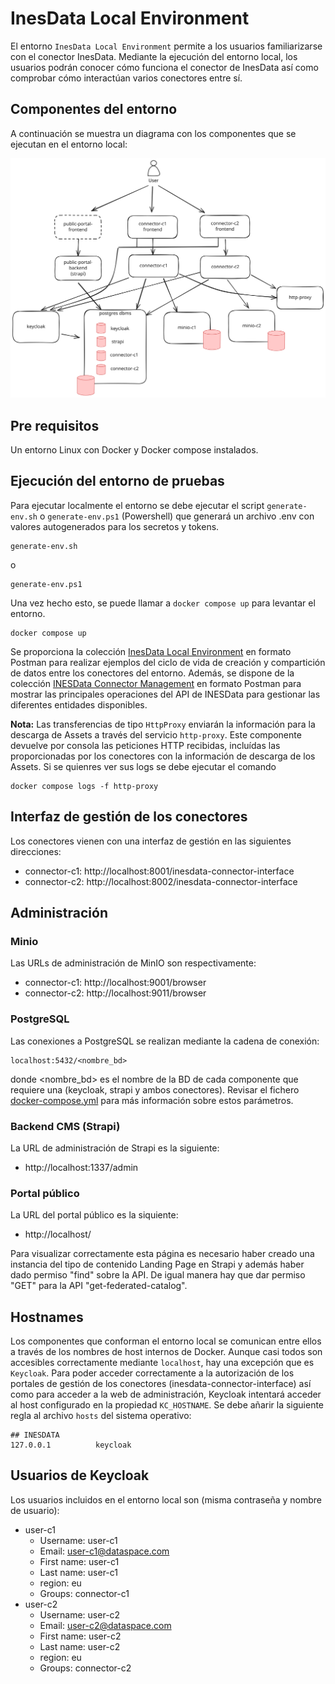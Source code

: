 # InesData Local Environment

El entorno `InesData Local Environment` permite a los usuarios familiarizarse con el conector InesData. Mediante la
ejecución del entorno local, los usuarios podrán conocer cómo funciona el conector de InesData así como comprobar cómo
interactúan varios conectores entre sí.

## Componentes del entorno

A continuación se muestra un diagrama con los componentes que se ejecutan en el entorno local:

![Local Components](./docs/inesdata-local-env.svg)

## Pre requisitos

Un entorno Linux con Docker y Docker compose instalados.

## Ejecución del entorno de pruebas

Para ejecutar localmente el entorno se debe ejecutar el script `generate-env.sh`  o `generate-env.ps1` (Powershell) que generará un archivo .env con
valores autogenerados para los secretos y tokens. 

```
generate-env.sh
```
o
```
generate-env.ps1
```

Una vez hecho esto, se puede llamar a `docker compose up` para levantar el entorno.

```
docker compose up
```


Se proporciona la colección [InesData Local
Environment](resources/operations/InesData_Local_Environment.postman_collection.json) en formato Postman para realizar
ejemplos del ciclo de vida de creación y compartición de datos entre los conectores del entorno. Además, se dispone de la colección [INESData Connector Management](resources/operations/InesData_Connector_Management_API.postman_collection.json) en formato Postman para mostrar las principales operaciones del API de INESData para gestionar las diferentes entidades disponibles.

**Nota:** Las transferencias de tipo `HttpProxy` enviarán la información para la descarga de Assets a través del
servicio `http-proxy`. Este componente devuelve por consola las peticiones HTTP recibidas, incluídas las proporcionadas
por los conectores con la información de descarga de los Assets. Si se quienres ver sus logs se debe ejecutar el comando 

```
docker compose logs -f http-proxy
```

## Interfaz de gestión de los conectores

Los conectores vienen con una interfaz de gestión en las siguientes direcciones:
- connector-c1: http://localhost:8001/inesdata-connector-interface
- connector-c2: http://localhost:8002/inesdata-connector-interface

## Administración

### Minio

Las URLs de administración de MinIO son respectivamente:
- connector-c1: http://localhost:9001/browser
- connector-c2: http://localhost:9011/browser

### PostgreSQL

Las conexiones a PostgreSQL se realizan mediante la cadena de conexión:
```
localhost:5432/<nombre_bd>
```

donde <nombre_bd> es el nombre de la BD de cada componente que requiere una (keycloak, strapi y ambos conectores).
Revisar el fichero [docker-compose.yml](docker-compose.yml) para más información sobre estos parámetros.

### Backend CMS (Strapi)

La URL de administración de Strapi es la siguiente:
- http://localhost:1337/admin

### Portal público

La URL del portal público es la siquiente:
- http://localhost/

Para visualizar correctamente esta página es necesario haber creado una instancia del tipo de contenido Landing Page en Strapi y además haber dado permiso "find" sobre la API. De igual manera hay que dar permiso "GET" para la API "get-federated-catalog".

## Hostnames

Los componentes que conforman el entorno local se comunican entre ellos a través de los nombres de host internos de Docker. Aunque casi todos son accesibles correctamente mediante `localhost`, hay una excepción que es `Keycloak`. Para poder acceder correctamente a la autorización de los portales de gestión de los conectores (inesdata-connector-interface) así como para acceder a la web de administración, Keycloak intentará acceder al host configurado en la propiedad `KC_HOSTNAME`. Se debe añarir la siguiente regla al archivo `hosts` del sistema operativo:

```
## INESDATA
127.0.0.1          keycloak
```

## Usuarios de Keycloak

Los usuarios incluidos en el entorno local son (misma contraseña y nombre de usuario):
- user-c1
  - Username: user-c1
  - Email: user-c1@dataspace.com
  - First name: user-c1
  - Last name: user-c1
  - region: eu
  - Groups: connector-c1
- user-c2
  - Username: user-c2
  - Email: user-c2@dataspace.com
  - First name: user-c2
  - Last name: user-c2
  - region: eu
  - Groups: connector-c2
